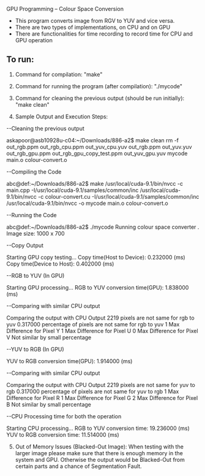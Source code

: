 GPU Programming – Colour Space Conversion

- This program converts image from RGV to YUV and vice versa. 
- There are two types of implementations, on CPU and on GPU
- There are functionalities for time recording to record time for CPU and GPU operation


To run:
-------

1. Command for compilation: "make"

2. Command for running the program (after compilation): "./mycode"

3. Command for cleaning the previous output (should be run initially): "make clean"

4. Sample Output and Execution Steps:

--Cleaning the previous output

askapoor@asb10928u-c04:~/Downloads/886-a2$ make clean
rm -f out_rgb.ppm out_rgb_cpu.ppm out_yuv_cpu.yuv out_rgb.ppm out_yuv.yuv out_rgb_gpu.ppm out_rgb_gpu_copy_test.ppm out_yuv_gpu.yuv mycode main.o colour-convert.o

--Compiling the Code

abc@def:~/Downloads/886-a2$ make
/usr/local/cuda-9.1/bin/nvcc -c main.cpp -I/usr/local/cuda-9.1/samples/common/inc
/usr/local/cuda-9.1/bin/nvcc -c colour-convert.cu -I/usr/local/cuda-9.1/samples/common/inc
/usr/local/cuda-9.1/bin/nvcc -o mycode main.o colour-convert.o 

--Running the Code

abc@def:~/Downloads/886-a2$ ./mycode
Running colour space converter .
Image size: 1000 x 700

--Copy Output

Starting GPU copy testing...
Copy time(Host to Device): 0.232000 (ms)
Copy time(Device to Host): 0.402000 (ms)

--RGB to YUV (In GPU)

Starting GPU processing...
RGB to YUV conversion time(GPU): 1.838000 (ms)

--Comparing with similar CPU output

Comparing the output with CPU Output
2219 pixels are not same for rgb to yuv 
0.317000 percentage of pixels are not same for rgb to yuv 
1 Max Difference for Pixel Y
1 Max Difference for Pixel U
0 Max Difference for Pixel V
Not similar by small percentage

--YUV to RGB (In GPU)

YUV to RGB conversion time(GPU): 1.914000 (ms)

--Comparing with similar CPU output

Comparing the output with CPU Output
2219 pixels are not same for yuv to rgb 
0.317000 percentage of pixels are not same for yuv to rgb
1 Max Difference for Pixel R
1 Max Difference for Pixel G
2 Max Difference for Pixel B
Not similar by small percentage

--CPU Processing time for both the operation

Starting CPU processing...
RGB to YUV conversion time: 19.236000 (ms)
YUV to RGB conversion time: 11.514000 (ms)


5. Out of Memory Issues (Blacked-Out Image): When testing with the larger image please make sure that there is enough memory in the system and GPU. Otherwise the output would be Blacked-Out from certain parts and a chance of Segmentation Fault.
